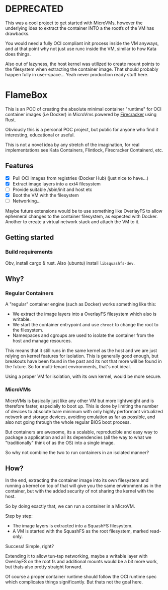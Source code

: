 # DEPRECATED
This was a cool project to get started with MicroVMs, however the underlying idea to extract the container INTO a the rootfs of the VM has drawbacks.


You would need a fully OCI compliant init process inside the VM anyways, and at that point why not just use runc inside the VM, similar to how Kata does things.


Also out of lazyness, the host kernel was utilized to create mount points to the filesystem when extracting the container image. That should probably happen fully in user-space... Yeah never production ready stuff here.

# FlameBox

This is an POC of creating the absolute minimal container "runtime" for OCI container images (i.e Docker) in MicroVms powered by [Firecracker](https://github.com/firecracker-microvm/firecracker) using Rust.

Obviously this is a personal POC project, but public for anyone who find it interesting, educational or useful.

This is not a novel idea by any stretch of the imagination, for real implementations see Kata Containers, Flintlock,
Firecracker Containerd, etc.

## Features

- [x] Pull OCI images from registries (Docker Hub) (just nice to have...)
- [x] Extract image layers into a ext4 filesystem
- [ ] Provide suitable /sbin/init and host etc
- [x] Boot the VM with the filesystem
- [ ] Networking...

Maybe future extensions would be to use something like OverlayFS to allow ephemeral changes to the container filesystem, as expected with Docker. Another to create a virtual network stack and attach the VM to it.

## Getting started

### Build requirements

Obv, install cargo & rust. Also (ubuntu) install `libsquashfs-dev`.


## Why?

### Regular Containers

A "regular" container engine (such as Docker) works something like this:

- We extract the image layers into a OverlayFS filesystem which also is writable.
- We start the container entrypoint and use `chroot` to change the root to the filesystem.
- Namespaces and cgroups are used to isolate the container from the host and manage resources.

This means that it still runs in the same kernel as the host and we are just relying on kernel features for isolation. This is generally good enough, but breakouts have been found in the past and its not that more will be found in the future. So for multi-tenant environments, that's not ideal.

Using a proper VM for isolation, with its own kernel, would be more secure.

### MicroVMs

MicroVMs is basically just like any other VM but more lightweight and is therefore faster, especially to boot up.
This is done by limiting the number of devices to absolute bare minimum with only highly performant virtualized network and storage devices, avoiding emulation as far as possible, and also not going through the whole regular BIOS boot process.

But containers are awesome, its a scalable, reproducible and easy way to package a application and all its dependencies (all the way to what we "traditionally" think of as the OS) into a single image.

So why not combine the two to run containers in an isolated manner?

## How?

In the end, extracting the container image into its own filesystem and running a kernel on top of that will give you the same environment as in the container, but with the added security of not sharing the kernel with the host.

So by doing exactly that, we can run a container in a MicroVM.

Step by step:

- The image layers is extracted into a SquashFS filesystem.
- A VM is started with the SquashFS as the root filesystem, marked read-only.

Success! Simple, right?

Extending it to allow tun-tap networking, maybe a writable layer with OverlayFS on the root fs and additional mounts would be a bit more work, but thats also pretty straight forward.

Of course a proper container runtime should follow the OCI runtime spec which complicates things significantly.
But thats not the goal here.
